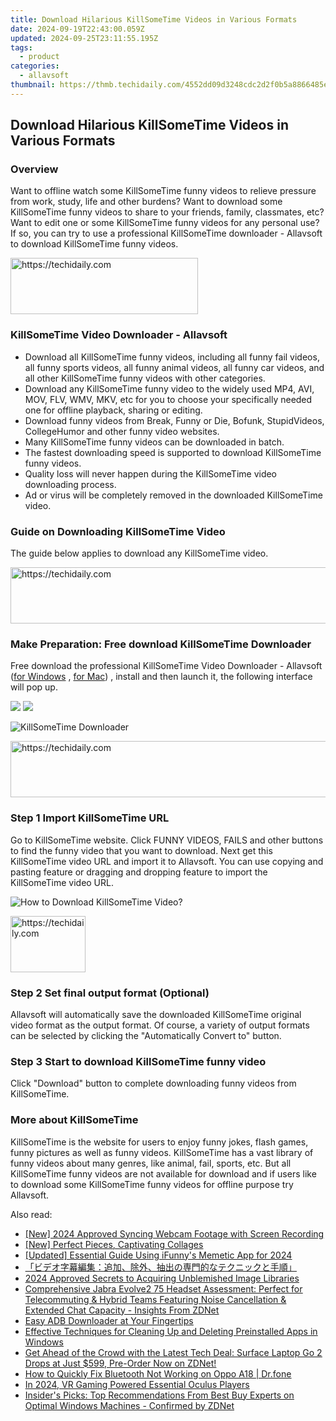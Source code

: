 ```yaml
---
title: Download Hilarious KillSomeTime Videos in Various Formats
date: 2024-09-19T22:43:00.059Z
updated: 2024-09-25T23:11:55.195Z
tags:
  - product
categories:
  - allavsoft
thumbnail: https://thmb.techidaily.com/4552dd09d3248cdc2d2f0b5a8866485e28d07f676a831c6174ae4d9651da8ef0.jpg
---
```


## Download Hilarious KillSomeTime Videos in Various Formats

### Overview

Want to offline watch some KillSomeTime funny videos to relieve pressure from work, study, life and other burdens? Want to download some KillSomeTime funny videos to share to your friends, family, classmates, etc? Want to edit one or some KillSomeTime funny videos for any personal use? If so, you can try to use a professional KillSomeTime downloader - Allavsoft to download KillSomeTime funny videos.

<!-- affiliate ads begin -->
<a href="https://aligracehair.sjv.io/c/5597632/1868495/19272" target="_top" id="1868495">
  <img src="//a.impactradius-go.com/display-ad/19272-1868495" border="0" alt="https://techidaily.com" width="300" height="90"/>
</a>
<img height="0" width="0" src="https://aligracehair.sjv.io/i/5597632/1868495/19272" style="position:absolute;visibility:hidden;" border="0" />
<!-- affiliate ads end -->

### KillSomeTime Video Downloader - Allavsoft

* Download all KillSomeTime funny videos, including all funny fail videos, all funny sports videos, all funny animal videos, all funny car videos, and all other KillSomeTime funny videos with other categories.
* Download any KillSomeTime funny video to the widely used MP4, AVI, MOV, FLV, WMV, MKV, etc for you to choose your specifically needed one for offline playback, sharing or editing.
* Download funny videos from Break, Funny or Die, Bofunk, StupidVideos, CollegeHumor and other funny video websites.
* Many KillSomeTime funny videos can be downloaded in batch.
* The fastest downloading speed is supported to download KillSomeTime funny videos.
* Quality loss will never happen during the KillSomeTime video downloading process.
* Ad or virus will be completely removed in the downloaded KillSomeTime video.

### Guide on Downloading KillSomeTime Video

The guide below applies to download any KillSomeTime video.

<!-- affiliate ads begin -->
<a href="https://aligracehair.sjv.io/c/5597632/1886073/19272" target="_top" id="1886073">
  <img src="//a.impactradius-go.com/display-ad/19272-1886073" border="0" alt="https://techidaily.com" width="728" height="90"/>
</a>
<img height="0" width="0" src="https://aligracehair.sjv.io/i/5597632/1886073/19272" style="position:absolute;visibility:hidden;" border="0" />
<!-- affiliate ads end -->

### Make Preparation: Free download KillSomeTime Downloader

Free download the professional KillSomeTime Video Downloader - Allavsoft ([for Windows](https://tools.techidaily.com/allavsoft/products/) , [for Mac](https://tools.techidaily.com/allavsoft/products/)) , install and then launch it, the following interface will pop up.

[![](https://www.allavsoft.com/how-to/../images/how-to/free-download-win.jpg)](https://tools.techidaily.com/allavsoft/products/) [![](https://www.allavsoft.com/how-to/../images/how-to/free-download-mac.jpg)](https://tools.techidaily.com/allavsoft/products/)

![KillSomeTime Downloader](https://www.allavsoft.com/how-to/../images/allavsoft/screen-shot-600.jpg)

<!-- affiliate ads begin -->
<a href="https://appsumo.8odi.net/c/5597632/2118319/7443" target="_top" id="2118319">
  <img src="//a.impactradius-go.com/display-ad/7443-2118319" border="0" alt="https://techidaily.com" width="728" height="90"/>
</a>
<img height="0" width="0" src="https://appsumo.8odi.net/i/5597632/2118319/7443" style="position:absolute;visibility:hidden;" border="0" />
<!-- affiliate ads end -->

### Step 1 Import KillSomeTime URL

Go to KillSomeTime website. Click FUNNY VIDEOS, FAILS and other buttons to find the funny video that you want to download. Next get this KillSomeTime video URL and import it to Allavsoft. You can use copying and pasting feature or dragging and dropping feature to import the KillSomeTime video URL.

![How to Download KillSomeTime Video?](https://www.allavsoft.com/how-to/../images/how-to/download-rtmp-video/download-rtmp-video.jpg)

<!-- affiliate ads begin -->
<a href="https://aligracehair.sjv.io/c/5597632/2135364/19272" target="_top" id="2135364">
  <img src="//a.impactradius-go.com/display-ad/19272-2135364" border="0" alt="https://techidaily.com" width="120" height="90"/>
</a>
<img height="0" width="0" src="https://aligracehair.sjv.io/i/5597632/2135364/19272" style="position:absolute;visibility:hidden;" border="0" />
<!-- affiliate ads end -->

### Step 2 Set final output format (Optional)

Allavsoft will automatically save the downloaded KillSomeTime original video format as the output format. Of course, a variety of output formats can be selected by clicking the "Automatically Convert to" button.

### Step 3 Start to download KillSomeTime funny video

Click "Download" button to complete downloading funny videos from KillSomeTime.

### More about KillSomeTime

KillSomeTime is the website for users to enjoy funny jokes, flash games, funny pictures as well as funny videos. KillSomeTime has a vast library of funny videos about many genres, like animal, fail, sports, etc. But all KillSomeTime funny videos are not available for download and if users like to download some KillSomeTime funny videos for offline purpose try Allavsoft.

<ins class="adsbygoogle"
     style="display:block"
     data-ad-format="autorelaxed"
     data-ad-client="ca-pub-7571918770474297"
     data-ad-slot="1223367746"></ins>

<ins class="adsbygoogle"
     style="display:block"
     data-ad-client="ca-pub-7571918770474297"
     data-ad-slot="8358498916"
     data-ad-format="auto"
     data-full-width-responsive="true"></ins>

<span class="atpl-alsoreadstyle">Also read:</span>
<div><ul>
<li><a href="https://on-screen-recording.techidaily.com/new-2024-approved-syncing-webcam-footage-with-screen-recording/"><u>[New] 2024 Approved Syncing Webcam Footage with Screen Recording</u></a></li>
<li><a href="https://extra-skills.techidaily.com/new-perfect-pieces-captivating-collages/"><u>[New] Perfect Pieces, Captivating Collages</u></a></li>
<li><a href="https://fox-cloud.techidaily.com/updated-essential-guide-using-ifunnys-memetic-app-for-2024/"><u>[Updated] Essential Guide Using iFunny's Memetic App for 2024</u></a></li>
<li><a href="https://blog-min.techidaily.com/44cm44ot44oh44kq5a2x5bmv57eo6zug77ya6lplus95yqg44cb6zmk5asw44cb5oq95ye644gu5bcc6zaa55qe44gq44og44kv44ol44od44kv44go5oml6acg44cn/"><u>「ビデオ字幕編集：追加、除外、抽出の専門的なテクニックと手順」</u></a></li>
<li><a href="https://article-posts.techidaily.com/2024-approved-secrets-to-acquiring-unblemished-image-libraries/"><u>2024 Approved Secrets to Acquiring Unblemished Image Libraries</u></a></li>
<li><a href="https://win-web3.techidaily.com/comprehensive-jabra-evolve2-75-headset-assessment-perfect-for-telecommuting-and-hybrid-teams-featuring-noise-cancellation-and-extended-chat-capacity-insight128/"><u>Comprehensive Jabra Evolve2 75 Headset Assessment: Perfect for Telecommuting & Hybrid Teams Featuring Noise Cancellation & Extended Chat Capacity - Insights From ZDNet</u></a></li>
<li><a href="https://driver-install.techidaily.com/1720063656525-easy-adb-downloader-at-your-fingertips/"><u>Easy ADB Downloader at Your Fingertips</u></a></li>
<li><a href="https://win-web3.techidaily.com/effective-techniques-for-cleaning-up-and-deleting-preinstalled-apps-in-windows/"><u>Effective Techniques for Cleaning Up and Deleting Preinstalled Apps in Windows</u></a></li>
<li><a href="https://win-web3.techidaily.com/get-ahead-of-the-crowd-with-the-latest-tech-deal-surface-laptop-go-2-drops-at-just-599-pre-order-now-on-zdnet/"><u>Get Ahead of the Crowd with the Latest Tech Deal: Surface Laptop Go 2 Drops at Just $599, Pre-Order Now on ZDNet!</u></a></li>
<li><a href="https://fix-guide.techidaily.com/how-to-quickly-fix-bluetooth-not-working-on-oppo-a18-drfone-by-drfone-fix-android-problems-fix-android-problems/"><u>How to Quickly Fix Bluetooth Not Working on Oppo A18 | Dr.fone</u></a></li>
<li><a href="https://vp-tips.techidaily.com/in-2024-vr-gaming-powered-essential-oculus-players/"><u>In 2024, VR Gaming Powered Essential Oculus Players</u></a></li>
<li><a href="https://win-web3.techidaily.com/insiders-picks-top-recommendations-from-best-buy-experts-on-optimal-windows-machines-confirmed-by-zdnet/"><u>Insider's Picks: Top Recommendations From Best Buy Experts on Optimal Windows Machines - Confirmed by ZDNet</u></a></li>
</ul></div>

